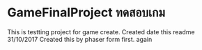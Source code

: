 # GameFinalProject ทดสอบเกม
This is testting project for game create.
Created date this readme 31/10/2017
Created this by phaser form first. again